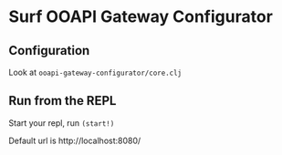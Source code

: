 # Surf OOAPI Gateway Configurator

## Configuration

Look at `ooapi-gateway-configurator/core.clj`

## Run from the REPL

Start your repl, run `(start!)`

Default url is http://localhost:8080/

